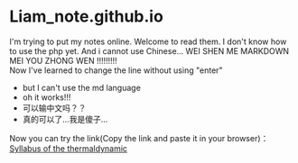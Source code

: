 # Liam_note.github.io
I'm trying to put my notes online. 
Welcome to read them. 
I don't know how to use the php yet. 
And i cannot use Chinese... 
WEI SHEN ME MARKDOWN MEI YOU ZHONG WEN !!!!!!!!!  
Now I've learned to change the line without using "enter"  
- but I can't use the md language
- oh it works!!!
- 可以输中文吗？？ 
- 真的可以了...我是傻子... 
 
Now you can try the link(Copy the link and paste it in your browser)：
[Syllabus of the thermaldynamic ](https://liamy404.github.io/Syllabus%20of%20the%20Thermaldynamic)
